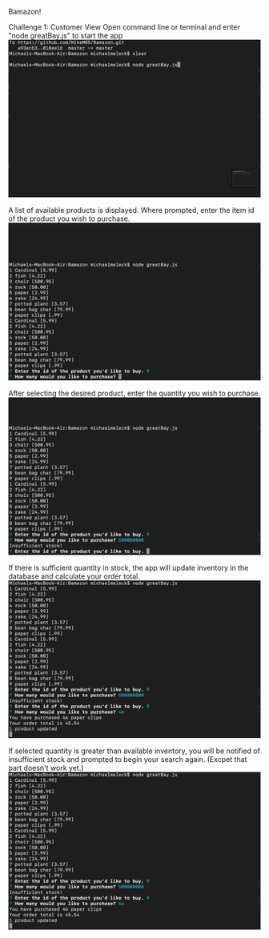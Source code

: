 Bamazon!

Challenge 1: Customer View
Open command line or terminal and enter "node greatBay.js" to start the app 
![Alt text](/images/1.jpg?raw=true "Optional Title")

A list of available products is displayed. Where prompted, enter the item id of the product you wish to purchase. 
![Alt text](/images/2.jpg?raw=true "Optional Title")

After selecting the desired product, enter the quantity you wish to purchase. 
![Alt text](/images/3.jpg?raw=true "Optional Title")

If there is sufficient quantity in stock, the app will update inventory in the database and calculate your order total. 
![Alt text](/images/4.jpg?raw=true "Optional Title")

If selected quantity is greater than available inventory, you will be notified of insufficient stock and prompted to begin your search again. (Excpet that part doesn't work yet.)
![Alt text](/images/4.jpg?raw=true "Optional Title")
